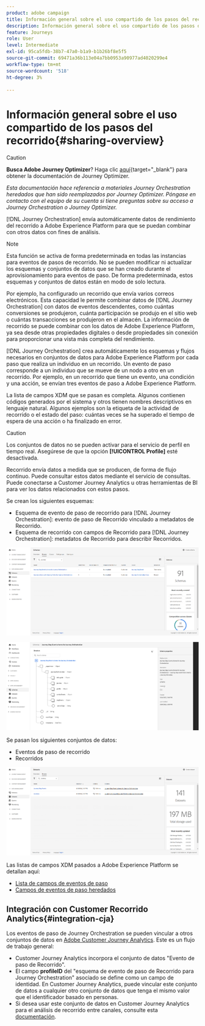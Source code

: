```yaml
---
product: adobe campaign
title: Información general sobre el uso compartido de los pasos del recorrido
description: Información general sobre el uso compartido de los pasos del recorrido
feature: Journeys
role: User
level: Intermediate
exl-id: 95ca5fdb-38b7-47a0-b1a9-b1b26bf8e5f5
source-git-commit: 69471a36b113e04a7bb0953a90977ad4020299e4
workflow-type: tm+mt
source-wordcount: '518'
ht-degree: 3%

---
```


# Información general sobre el uso compartido de los pasos del recorrido{#sharing-overview}


>[!CAUTION]
>
>**Busca Adobe Journey Optimizer**? Haga clic [aquí](https://experienceleague.adobe.com/es/docs/journey-optimizer/using/ajo-home){target="_blank"} para obtener la documentación de Journey Optimizer.
>
>
>_Esta documentación hace referencia a materiales Journey Orchestration heredados que han sido reemplazados por Journey Optimizer. Póngase en contacto con el equipo de su cuenta si tiene preguntas sobre su acceso a Journey Orchestration o Journey Optimizer._


[!DNL Journey Orchestration] envía automáticamente datos de rendimiento del recorrido a Adobe Experience Platform para que se puedan combinar con otros datos con fines de análisis.

>[!NOTE]
>
>Esta función se activa de forma predeterminada en todas las instancias para eventos de pasos de recorrido. No se pueden modificar ni actualizar los esquemas y conjuntos de datos que se han creado durante el aprovisionamiento para eventos de paso. De forma predeterminada, estos esquemas y conjuntos de datos están en modo de solo lectura.

Por ejemplo, ha configurado un recorrido que envía varios correos electrónicos. Esta capacidad le permite combinar datos de [!DNL Journey Orchestration] con datos de eventos descendentes, como cuántas conversiones se produjeron, cuánta participación se produjo en el sitio web o cuántas transacciones se produjeron en el almacén. La información de recorrido se puede combinar con los datos de Adobe Experience Platform, ya sea desde otras propiedades digitales o desde propiedades sin conexión para proporcionar una vista más completa del rendimiento.

[!DNL Journey Orchestration] crea automáticamente los esquemas y flujos necesarios en conjuntos de datos para Adobe Experience Platform por cada paso que realiza un individuo en un recorrido. Un evento de paso corresponde a un individuo que se mueve de un nodo a otro en un recorrido. Por ejemplo, en un recorrido que tiene un evento, una condición y una acción, se envían tres eventos de paso a Adobe Experience Platform.

La lista de campos XDM que se pasan es completa. Algunos contienen códigos generados por el sistema y otros tienen nombres descriptivos en lenguaje natural. Algunos ejemplos son la etiqueta de la actividad de recorrido o el estado del paso: cuántas veces se ha superado el tiempo de espera de una acción o ha finalizado en error.

>[!CAUTION]
>
>Los conjuntos de datos no se pueden activar para el servicio de perfil en tiempo real. Asegúrese de que la opción **[!UICONTROL Profile]** esté desactivada.

Recorrido envía datos a medida que se producen, de forma de flujo continuo. Puede consultar estos datos mediante el servicio de consultas. Puede conectarse a Customer Journey Analytics u otras herramientas de BI para ver los datos relacionados con estos pasos.

Se crean los siguientes esquemas:

* Esquema de evento de paso de recorrido para [!DNL Journey Orchestration]: evento de paso de Recorrido vinculado a metadatos de Recorrido.
* Esquema de recorrido con campos de Recorrido para [!DNL Journey Orchestration]: metadatos de Recorrido para describir Recorridos.

![](../assets/sharing1.png)

![](../assets/sharing2.png)

Se pasan los siguientes conjuntos de datos:

* Eventos de paso de recorrido
* Recorridos

![](../assets/sharing3.png)

Las listas de campos XDM pasados a Adobe Experience Platform se detallan aquí:

* [Lista de campos de eventos de paso](../building-journeys/sharing-field-list.md)
* [Campos de eventos de paso heredados](../building-journeys/sharing-legacy-fields.md)


## Integración con Customer Recorrido Analytics{#integration-cja}

Los eventos de paso de Journey Orchestration se pueden vincular a otros conjuntos de datos en [Adobe Customer Journey Analytics](https://experienceleague.adobe.com/docs/analytics-platform/using/cja-overview/cja-overview.html?lang=es). Este es un flujo de trabajo general:

* Customer Journey Analytics incorpora el conjunto de datos &quot;Evento de paso de Recorrido&quot;.
* El campo **profileID** del &quot;esquema de evento de paso de Recorrido para Journey Orchestration&quot; asociado se define como un campo de identidad. En Customer Journey Analytics, puede vincular este conjunto de datos a cualquier otro conjunto de datos que tenga el mismo valor que el identificador basado en personas.
* Si desea usar este conjunto de datos en Customer Journey Analytics para el análisis de recorrido entre canales, consulte esta [documentación](https://experienceleague.adobe.com/docs/analytics-platform/using/cja-usecases/cross-channel.html?lang=es).
